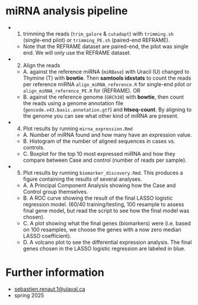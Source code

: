 # miRNA analysis pipeline
  * 1. trimming the reads (`trim_galore` &  `cutadapt`) with  `trimming.sh` (single-end pilot) or `trimming_PE.sh` (paired-end REFRAME).
    * Note that the REFRAME dataset are paired-end, the pilot was single end. We will only use the REFRAME dataset. 
  * 2. Align the reads 
     * A. against the reference miRNA (`miRBase`) with Uracil (U) changed to Thymine (T) with **bowtie**. Then  **samtools idxstats** to count the reads per reference miRNA `align_miRNA_reference.R` for single-end pilot or `align_miRNA_reference_PE.R` for (REFRAME). OR
     * B. against the reference genome (`GRCh38`) with **bowtie**, then count the reads using a genome annotation file (`gencode.v43.basic.annotation.gtf`) and **htseq-count**. By aligning to the genome you can see what other kind of miRNA are present.
  * 4. Plot results by running `mirna_expression.Rmd`
     * A. Number of miRNA found and how many have an expression value.
     * B. Histogram of the number of aligned sequences in cases vs. controls.
     * C. Boxplot for the top 10 most expressed miRNA and how they compare between Case and control (number of reads per sample). 

  * 5. Plot results by running `biomarker_discovery.Rmd`.  This produces a figure containing the results of several analyses.
    * A. A Principal Component Analysis showing how the Case and Control group themselves.
    * B. A ROC curve showing the result of the final LASSO logistic regression model. (60/40 training/testing, 100 resample to assess final gene model, but read the script to see how the final model was chosen). 
    * C. A plot showing what the final genes (biomarkers) were (i.e. based on 100 resamples, we choose the genes with a now zero median LASSO coefficient).
    * D. A volcano plot to see the differential expression analysis. The final genes chosen in the LASSO logistic regression are labeled in blue.  


# Further information
  * sebastien.renaut.1@ulaval.ca
  * spring 2025
